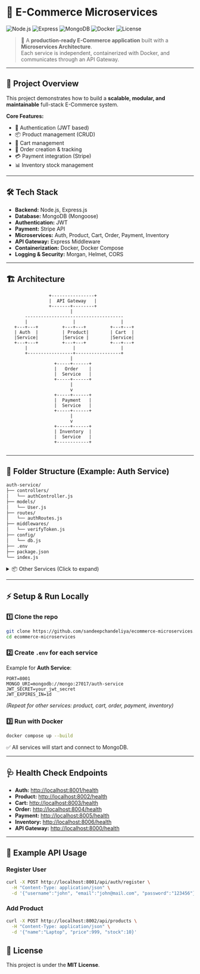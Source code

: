 # 🛒 E-Commerce Microservices 

![Node.js](https://img.shields.io/badge/Node.js-18.x-green?logo=node.js)
![Express](https://img.shields.io/badge/Express.js-Backend-lightgrey?logo=express)
![MongoDB](https://img.shields.io/badge/Database-MongoDB-green?logo=mongodb)
![Docker](https://img.shields.io/badge/Container-Docker-blue?logo=docker)
![License](https://img.shields.io/badge/License-MIT-yellow)

> 🚀 A **production-ready E-Commerce application** built with a **Microservices Architecture**.  
Each service is independent, containerized with Docker, and communicates through an API Gateway.  

---

## 📌 Project Overview
This project demonstrates how to build a **scalable, modular, and maintainable** full-stack E-Commerce system.  

**Core Features:**
- 🔑 Authentication (JWT based)
- 📦 Product management (CRUD)
- 🛒 Cart management
- 📑 Order creation & tracking
- 💳 Payment integration (Stripe)
- 📊 Inventory stock management

---

## 🛠 Tech Stack
- **Backend:** Node.js, Express.js  
- **Database:** MongoDB (Mongoose)  
- **Authentication:** JWT  
- **Payment:** Stripe API  
- **Microservices:** Auth, Product, Cart, Order, Payment, Inventory  
- **API Gateway:** Express Middleware  
- **Containerization:** Docker, Docker Compose  
- **Logging & Security:** Morgan, Helmet, CORS  

---

## 🏗 Architecture

```text
                +----------------+
                |  API Gateway   |
                +-------+--------+
                        |
       -------------------------------------
       |                 |                 |
   +---+---+         +---+---+         +---+---+
   | Auth  |         | Product|        | Cart  |
   |Service|         |Service |        |Service|
   +---+---+         +---+---+         +---+---+
       |                 |                 |
       +-----------------+-----------------+
                        |
                  +-----+------+
                  |   Order    |
                  |  Service   |
                  +-----+------+
                        |
                        v
                  +-----+------+
                  |  Payment   |
                  |  Service   |
                  +-----+------+
                        |
                        v
                  +-----+------+
                  | Inventory  |
                  |  Service   |
                  +------------+


```

---

## 📂 Folder Structure (Example: Auth Service)

```bash
auth-service/
├── controllers/
│   └── authController.js
├── models/
│   └── User.js
├── routes/
│   └── authRoutes.js
├── middlewares/
│   └── verifyToken.js
├── config/
│   └── db.js
├── .env
├── package.json
└── index.js
```

<details>
<summary>📦 Other Services (Click to expand)</summary>

- **Product Service:** CRUD for products  
- **Cart Service:** Manage cart items per user  
- **Order Service:** Checkout & order creation  
- **Payment Service:** Stripe integration  
- **Inventory Service:** Stock management  
</details>

---

## ⚡ Setup & Run Locally

### 1️⃣ Clone the repo
```bash
git clone https://github.com/sandeepchandeliya/ecommerce-microservices.git
cd ecommerce-microservices
```

### 2️⃣ Create `.env` for each service  
Example for **Auth Service**:
```env
PORT=8001
MONGO_URI=mongodb://mongo:27017/auth-service
JWT_SECRET=your_jwt_secret
JWT_EXPIRES_IN=1d
```

*(Repeat for other services: product, cart, order, payment, inventory)*  

### 3️⃣ Run with Docker
```bash
docker compose up --build
```

✅ All services will start and connect to MongoDB.  

---

## 🩺 Health Check Endpoints
- **Auth:** [http://localhost:8001/health](http://localhost:8001/health)  
- **Product:** [http://localhost:8002/health](http://localhost:8002/health)  
- **Cart:** [http://localhost:8003/health](http://localhost:8003/health)  
- **Order:** [http://localhost:8004/health](http://localhost:8004/health)  
- **Payment:** [http://localhost:8005/health](http://localhost:8005/health)  
- **Inventory:** [http://localhost:8006/health](http://localhost:8006/health)  
- **API Gateway:** [http://localhost:8000/health](http://localhost:8000/health)  

---

## 🎯 Example API Usage

### Register User
```bash
curl -X POST http://localhost:8001/api/auth/register \
  -H "Content-Type: application/json" \
  -d '{"username":"john", "email":"john@mail.com", "password":"123456"}'
```

### Add Product
```bash
curl -X POST http://localhost:8002/api/products \
  -H "Content-Type: application/json" \
  -d '{"name":"Laptop", "price":999, "stock":10}'
```



## 📜 License
This project is under the **MIT License**.
